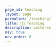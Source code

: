 ```yaml
---
page_id: teaching
layout: page
permalink: /teaching/
title: 🧑‍🏫 Teaching
description: Lectures
nav: true
nav_order: 6
---
```



